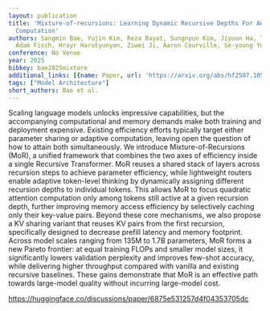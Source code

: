 ```yaml
---
layout: publication
title: 'Mixture-of-recursions: Learning Dynamic Recursive Depths For Adaptive Token-level
  Computation'
authors: Sangmin Bae, Yujin Kim, Reza Bayat, Sungnyun Kim, Jiyoun Ha, Tal Schuster,
  Adam Fisch, Hrayr Harutyunyan, Ziwei Ji, Aaron Courville, Se-young Yun
conference: No Venue
year: 2025
bibkey: bae2025mixture
additional_links: [{name: Paper, url: 'https://arxiv.org/abs/hf2507.10524'}]
tags: ["Model Architecture"]
short_authors: Bae et al.
---
```

Scaling language models unlocks impressive capabilities, but the accompanying computational and memory demands make both training and deployment expensive. Existing efficiency efforts typically target either parameter sharing or adaptive computation, leaving open the question of how to attain both simultaneously. We introduce Mixture-of-Recursions (MoR), a unified framework that combines the two axes of efficiency inside a single Recursive Transformer. MoR reuses a shared stack of layers across recursion steps to achieve parameter efficiency, while lightweight routers enable adaptive token-level thinking by dynamically assigning different recursion depths to individual tokens. This allows MoR to focus quadratic attention computation only among tokens still active at a given recursion depth, further improving memory access efficiency by selectively caching only their key-value pairs. Beyond these core mechanisms, we also propose a KV sharing variant that reuses KV pairs from the first recursion, specifically designed to decrease prefill latency and memory footprint. Across model scales ranging from 135M to 1.7B parameters, MoR forms a new Pareto frontier: at equal training FLOPs and smaller model sizes, it significantly lowers validation perplexity and improves few-shot accuracy, while delivering higher throughput compared with vanilla and existing recursive baselines. These gains demonstrate that MoR is an effective path towards large-model quality without incurring large-model cost.

https://huggingface.co/discussions/paper/6875e531257d4f04353705dc
